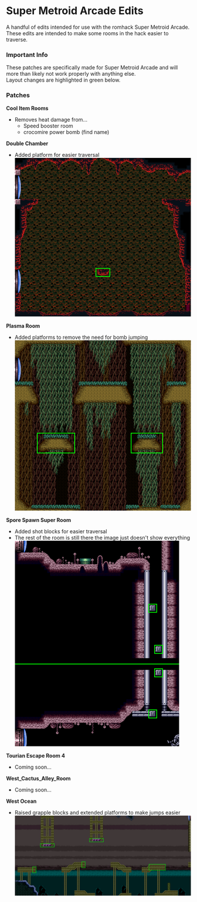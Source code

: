 # Super Metroid Arcade Edits
A handful of edits intended for use with the romhack Super Metroid Arcade. These edits are intended to make some rooms in the hack easier to traverse.

### Important Info
These patches are specifically made for Super Metroid Arcade and will more than likely not work properly with anything else.  
Layout changes are highlighted in green below.

### Patches
**Cool Item Rooms**
- Removes heat damage from...
	- Speed booster room
	- crocomire power bomb (find name)

**Double Chamber**
- Added platform for easier traversal  
![alt text](https://github.com/SilkyKitsune/SuperMetroidArcadeEdits/blob/master/images/double_chamber_7ADAD_edit.png "Double Chamber")

**Plasma Room**
- Added platforms to remove the need for bomb jumping  
![alt text](https://github.com/SilkyKitsune/SuperMetroidArcadeEdits/blob/master/images/plasma_room_7D2AA_edit.png "Plasma Room")

**Spore Spawn Super Room**
- Added shot blocks for easier traversal
- The rest of the room is still there the image just doesn't show everything  
![alt text](https://github.com/SilkyKitsune/SuperMetroidArcadeEdits/blob/master/images/spore_spawn_super_room_79B5B_edit.png "Spore Spawn Super Room")

**Tourian Escape Room 4**
- Coming soon...

**West_Cactus_Alley_Room**
- Coming soon...

**West Ocean**
- Raised grapple blocks and extended platforms to make jumps easier  
![alt text](https://github.com/SilkyKitsune/SuperMetroidArcadeEdits/blob/master/images/west_ocean_793FE_edit.png "West Ocean")